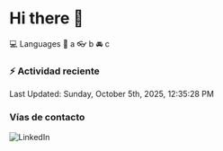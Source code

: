 # Hi there 👋

:computer: Languages
:pencil: a
:eyeglasses: b
:oncoming_automobile: c

### :zap: Actividad reciente
<!--RECENT_ACTIVITY:start-->
<!--RECENT_ACTIVITY:end-->
<!--RECENT_ACTIVITY:last_update-->
Last Updated: Sunday, October 5th, 2025, 12:35:28 PM
<!--RECENT_ACTIVITY:last_update_end-->

### Vías de contacto

![LinkedIn](https://www.linkedin.com/in/irving-hernández-226846205/)
